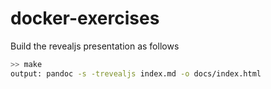 # docker-exercises

Build the revealjs presentation as follows
```bash
>> make
output: pandoc -s -trevealjs index.md -o docs/index.html
```
